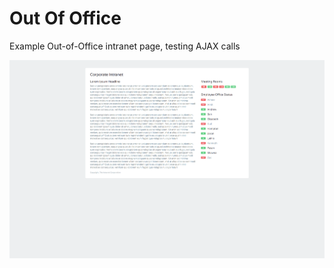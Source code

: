 # Out Of Office

Example Out-of-Office intranet page, testing AJAX calls

![Out of Office Page](img/thumbnail.png "Out of Office Example")
